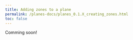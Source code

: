 ```yaml
---
title: Adding zones to a plane
permalink: /planes-docs/planes_0.1.X_creating_zones.html
toc: false
---
```


Comming soon!
